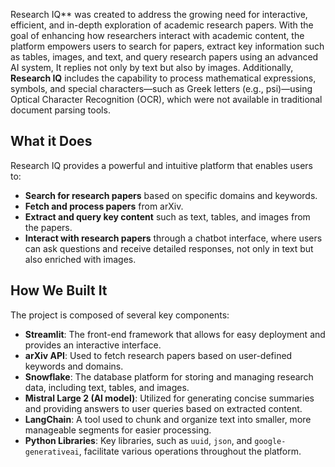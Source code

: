 Research IQ** was created to address the growing need for interactive, efficient, and in-depth exploration of academic research papers. With the goal of enhancing how researchers interact with academic content, the platform empowers users to search for papers, extract key information such as tables, images, and text, and query research papers using an advanced AI system, It replies not only by text but also by images. Additionally, **Research IQ** includes the capability to process mathematical expressions, symbols, and special characters—such as Greek letters (e.g., psi)—using Optical Character Recognition (OCR), which were not available in traditional document parsing tools.

## What it Does

Research IQ provides a powerful and intuitive platform that enables users to:

- **Search for research papers** based on specific domains and keywords.
- **Fetch and process papers** from arXiv.
- **Extract and query key content** such as text, tables, and images from the papers.
- **Interact with research papers** through a chatbot interface, where users can ask questions and receive detailed responses, not only in text but also enriched with images.

## How We Built It

The project is composed of several key components:

- **Streamlit**: The front-end framework that allows for easy deployment and provides an interactive interface.
- **arXiv API**: Used to fetch research papers based on user-defined keywords and domains.
- **Snowflake**: The database platform for storing and managing research data, including text, tables, and images.
- **Mistral Large 2 (AI model)**: Utilized for generating concise summaries and providing answers to user queries based on extracted content.
- **LangChain**: A tool used to chunk and organize text into smaller, more manageable segments for easier processing.
- **Python Libraries**: Key libraries, such as `uuid`, `json`, and `google-generativeai`, facilitate various operations throughout the platform.

